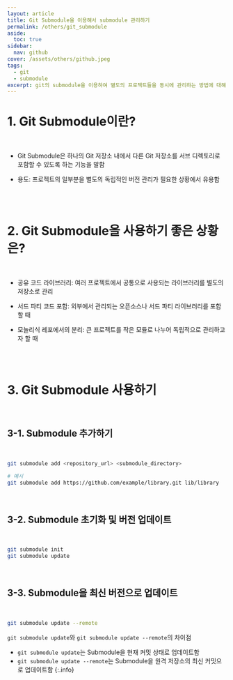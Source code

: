 ```yaml
---
layout: article
title: Git Submodule을 이용해서 submodule 관리하기 
permalink: /others/git_submodule
aside:
  toc: true
sidebar:
  nav: github
cover: /assets/others/github.jpeg
tags: 
  - git
  - submodule
excerpt: git의 submodule을 이용하여 별도의 프로젝트들을 동시에 관리하는 방법에 대해 알아보겠습니다. 
---
```


# 1. Git Submodule이란? 

<br>

- Git Submodule은 하나의 Git 저장소 내에서 다른 Git 저장소를 서브 디렉토리로 포함할 수 있도록 하는 기능을 말함 

- 용도: 프로젝트의 일부분을 별도의 독립적인 버전 관리가 필요한 상황에서 유용함

<br>

<br>

# 2. Git Submodule을 사용하기 좋은 상황은?

<br>

- 공유 코드 라이브러리: 여러 프로젝트에서 공통으로 사용되는 라이브러리를 별도의 저장소로 관리

- 서드 파티 코드 포함: 외부에서 관리되는 오픈소스나 서드 파티 라이브러리를 포함할 때

- 모놀리식 레포에서의 분리: 큰 프로젝트를 작은 모듈로 나누어 독립적으로 관리하고자 할 때

<br>

<br>

# 3. Git Submodule 사용하기 

<br>

## 3-1. Submodule 추가하기

<br>

```sh
git submodule add <repository_url> <submodule_directory>

# 예시
git submodule add https://github.com/example/library.git lib/library
```

<br>

## 3-2. Submodule 초기화 및 버전 업데이트

<br>

```sh
git submodule init
git submodule update
```

<br>

## 3-3. Submodule을 최신 버전으로 업데이트

<br>

```sh
git submodule update --remote
```

`git submodule update`와 `git submodule update --remote`의 차이점
- `git submodule update`는 Submodule을 현재 커밋 상태로 업데이트함 
- `git submodule update --remote`는 Submodule을 원격 저장소의 최신 커밋으로 업데이트함
{:.info}



